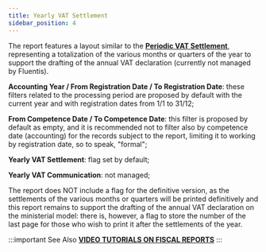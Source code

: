 ```yaml
---
title: Yearly VAT Settlement
sidebar_position: 4
---
```


The report features a layout similar to the **[Periodic VAT Settlement](/docs/finance-area/ledger-records/fiscal-report/period-vat-settlement)**, representing a totalization of the various months or quarters of the year to support the drafting of the annual VAT declaration (currently not managed by Fluentis).

**Accounting Year / From Registration Date / To Registration Date**: these filters related to the processing period are proposed by default with the current year and with registration dates from 1/1 to 31/12;

**From Competence Date / To Competence Date**: this filter is proposed by default as empty, and it is recommended not to filter also by competence date (accounting) for the records subject to the report, limiting it to working by registration date, so to speak, "formal";

**Yearly VAT Settlement**: flag set by default;

**Yearly VAT Communication**: not managed;

The report does NOT include a flag for the definitive version, as the settlements of the various months or quarters will be printed definitively and this report remains to support the drafting of the annual VAT declaration on the ministerial model: there is, however, a flag to store the number of the last page for those who wish to print it after the settlements of the year.

:::important See Also 
[**VIDEO TUTORIALS ON FISCAL REPORTS**](/docs/video/finance/intro.md)
:::